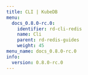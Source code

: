 ```yaml
---
title: CLI | KubeDB
menu:
  docs_0.8.0-rc.0:
    identifier: rd-cli-redis
    name: Cli
    parent: rd-redis-guides
    weight: 45
menu_name: docs_0.8.0-rc.0
info:
  version: 0.8.0-rc.0
---
```



